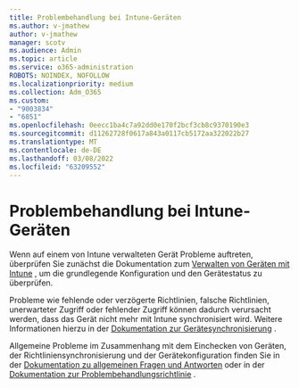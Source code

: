 ```yaml
---
title: Problembehandlung bei Intune-Geräten
ms.author: v-jmathew
author: v-jmathew
manager: scotv
ms.audience: Admin
ms.topic: article
ms.service: o365-administration
ROBOTS: NOINDEX, NOFOLLOW
ms.localizationpriority: medium
ms.collection: Adm_O365
ms.custom:
- "9003834"
- "6851"
ms.openlocfilehash: 0eecc1ba4c7a92dd0e170f2bcf3cb8c9370190e3
ms.sourcegitcommit: d11262728f0617a843a0117cb5172aa322022b27
ms.translationtype: MT
ms.contentlocale: de-DE
ms.lasthandoff: 03/08/2022
ms.locfileid: "63209552"
---
```

# <a name="troubleshooting-problems-with-intune-devices"></a>Problembehandlung bei Intune-Geräten

Wenn auf einem von Intune verwalteten Gerät Probleme auftreten, überprüfen Sie zunächst die Dokumentation zum [Verwalten von Geräten mit Intune](https://docs.microsoft.com/mem/intune/protect/endpoint-security-manage-devices) , um die grundlegende Konfiguration und den Gerätestatus zu überprüfen.

Probleme wie fehlende oder verzögerte Richtlinien, falsche Richtlinien, unerwarteter Zugriff oder fehlender Zugriff können dadurch verursacht werden, dass das Gerät nicht mehr mit Intune synchronisiert wird. Weitere Informationen hierzu in der [Dokumentation zur Gerätesynchronisierung](https://docs.microsoft.com/mem/intune/remote-actions/device-sync) .

Allgemeine Probleme im Zusammenhang mit dem Einchecken von Geräten, der Richtliniensynchronisierung und der Gerätekonfiguration finden Sie in der [Dokumentation zu allgemeinen Fragen und Antworten](https://docs.microsoft.com/mem/intune/configuration/device-profile-troubleshoot) oder in der [Dokumentation zur Problembehandlungsrichtlinie](https://docs.microsoft.com/mem/intune/configuration/troubleshoot-policies-in-microsoft-intune) .
